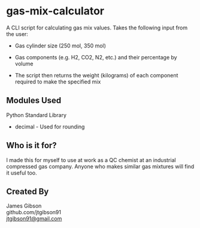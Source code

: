 # gas-mix-calculator
A CLI script for calculating gas mix values. Takes the following input from the user:
  - Gas cylinder size (250 mol, 350 mol)
  - Gas components (e.g. H2, CO2, N2, etc.) and their percentage by volume 

  - The script then returns the weight (kilograms) of each component required to make the specified mix

## Modules Used

Python Standard Library
  - decimal - Used for rounding

## Who is it for?

I made this for myself to use at work as a QC chemist at an industrial compressed gas company. Anyone who makes similar gas mixtures will find it useful too.


## Created By

James Gibson  
github.com/jtgibson91  
jtgibson91@gmail.com
